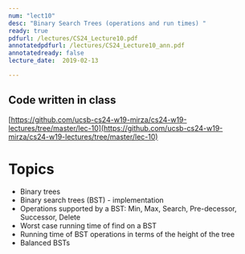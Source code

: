 ```yaml
---
num: "lect10"
desc: "Binary Search Trees (operations and run times) "
ready: true
pdfurl: /lectures/CS24_Lecture10.pdf
annotatedpdfurl: /lectures/CS24_Lecture10_ann.pdf
annotatedready: false
lecture_date:  2019-02-13

---
```


## Code written in class
[https://github.com/ucsb-cs24-w19-mirza/cs24-w19-lectures/tree/master/lec-10](https://github.com/ucsb-cs24-w19-mirza/cs24-w19-lectures/tree/master/lec-10)


# Topics
* Binary trees
* Binary search trees (BST) - implementation
* Operations supported by a BST: Min, Max, Search, Pre-decessor, Successor, Delete
* Worst case running time of find on a BST
* Running time of BST operations in terms of the height of the tree
* Balanced BSTs
